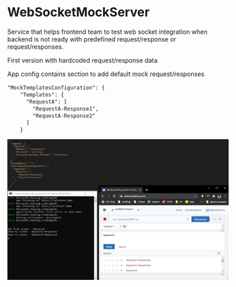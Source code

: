 # WebSocketMockServer
Service that helps frontend team to test web socket integration when backend is not ready with predefined request/response or request/responses.

First version with hardcoded request/response data

App config contains section to add default mock request/responses

```
"MockTemplatesConfiguration": {
    "Templates": {
      "RequestA": [
        "RequestA-Response1",
        "RequestA-Response2"
      ]
    }
```
![example](Example.PNG)
